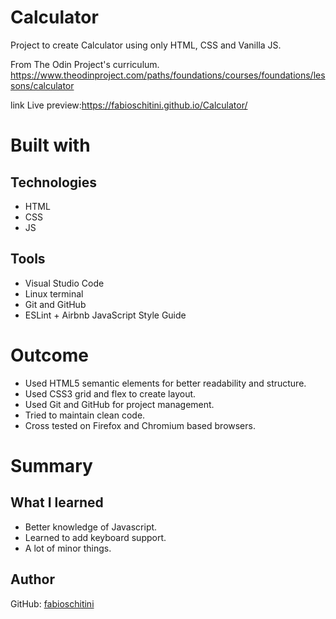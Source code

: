 

# Calculator

Project to create Calculator using only HTML, CSS and Vanilla JS.

From The Odin Project's curriculum.
https://www.theodinproject.com/paths/foundations/courses/foundations/lessons/calculator

link Live preview:https://fabioschitini.github.io/Calculator/

# Built with

## Technologies

* HTML
* CSS
* JS

## Tools

* Visual Studio Code
* Linux terminal
* Git and GitHub
* ESLint + Airbnb JavaScript Style Guide

# Outcome
* Used HTML5 semantic elements for better readability and structure.
* Used CSS3 grid and flex to create layout.
* Used Git and GitHub for project management.
* Tried to maintain clean code.
* Cross tested on Firefox and Chromium based browsers.

# Summary

## What I learned

* Better knowledge of Javascript.
* Learned to add keyboard support.
* A lot of minor things.

## Author

GitHub: [fabioschitini](https://github.com/fabioschitini)








